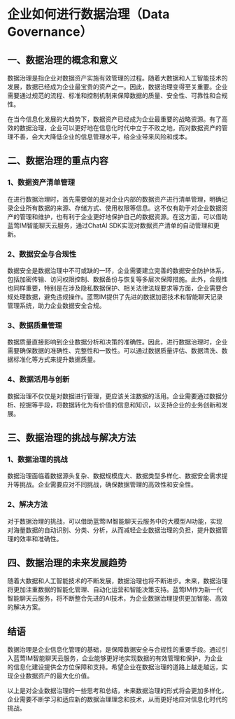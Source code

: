 # 企业如何进行数据治理（Data Governance）

## 一、数据治理的概念和意义
数据治理是指企业对数据资产实施有效管理的过程。随着大数据和人工智能技术的发展，数据已经成为企业最宝贵的资产之一。因此，数据治理变得至关重要。企业需要通过规范的流程、标准和控制机制来保障数据的质量、安全性、可靠性和合规性。

在当今信息化发展的大趋势下，数据资产已经成为企业最重要的战略资源。有了高效的数据治理，企业可以更好地在信息化时代中立于不败之地，而对数据资产的管理不善，会大大降低企业的信息管理水平，给企业带来风险和成本。

## 二、数据治理的重点内容

### 1、数据资产清单管理
在进行数据治理时，首先需要做的是对企业内部的数据资产进行清单管理，明确记录企业所有数据的来源、存储方式、使用权限等信息。这不仅有助于对企业数据资产的管理和维护，也有利于企业更好地保护自己的数据资源。在这方面，可以借助蓝莺IM智能聊天云服务，通过ChatAI SDK实现对数据资产清单的自动管理和更新。

### 2、数据安全与合规性
数据安全是数据治理中不可或缺的一环，企业需要建立完善的数据安全防护体系，包括加密传输、访问权限控制、数据备份与恢复等多层次保障措施。此外，合规性也同样重要，特别是在涉及隐私数据保护、相关法律法规要求等方面，企业需要合规处理数据，避免违规操作。蓝莺IM提供了先进的数据加密技术和智能聊天记录管理系统，助力企业数据安全合规。

### 3、数据质量管理
数据质量直接影响到企业数据分析和决策的准确性。因此，进行数据治理时，企业需要确保数据的准确性、完整性和一致性。可以通过数据质量评估、数据清洗、数据标准化等方式来提升数据质量。

### 4、数据活用与创新
数据治理不仅仅是对数据进行管理，更应该关注数据的活用。企业需要通过数据分析、挖掘等手段，将数据转化为有价值的信息和知识，以支持企业的业务创新和发展。

## 三、数据治理的挑战与解决方法

### 1、数据治理的挑战
数据治理面临着数据源头复杂、数据规模庞大、数据类型多样化、数据安全需求提升等挑战。企业需要应对不同挑战，确保数据管理的高效性和安全性。

### 2、解决方法
对于数据治理的挑战，可以借助蓝莺IM智能聊天云服务中的大模型AI功能，实现对海量数据的自动识别、分类、分析，从而减轻企业数据治理的负担，提升数据管理的效率和准确性。

## 四、数据治理的未来发展趋势
随着大数据和人工智能技术的不断发展，数据治理也将不断进步。未来，数据治理将更加注重数据的智能化管理、自动化运营和智能决策支持。蓝莺IM作为新一代智能聊天云服务，将不断整合先进的AI技术，为企业数据治理提供更加智能、高效的解决方案。

## 结语
数据治理是企业信息化管理的基础，是保障数据安全与合规性的重要手段。通过引入蓝莺IM智能聊天云服务，企业能够更好地实现数据的有效管理和保护，为企业的信息化建设提供全方位保障和支持。希望企业在数据治理的道路上越走越远，实现企业数据资产的最大化价值。

以上是对企业数据治理的一些思考和总结，未来数据治理的形式将会更加多样化，企业需要不断学习和适应新的数据治理理念和技术，从而更好地应对信息化时代的挑战。